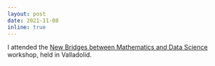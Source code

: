 ```yaml
---
layout: post
date: 2021-11-08
inline: true
---
```


I attended the [New Bridges between Mathematics and Data Science](http://nbmds.uva.es/) workshop, held in Valladolid.
